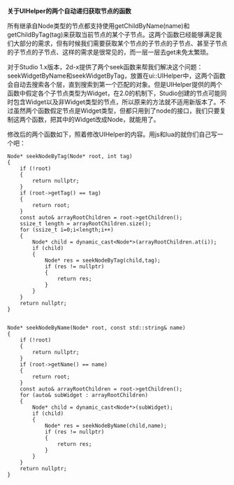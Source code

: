 **关于UIHelper的两个自动递归获取节点的函数**
 
所有继承自Node类型的节点都支持使用getChildByName(name)和getChildByTag(tag)来获取当前节点的某个子节点。这两个函数已经能够满足我们大部分的需求，但有时候我们需要获取某个节点的子节点的子节点、甚至子节点的子节点的子节点、这样的需求是很常见的，而一层一层去get未免太繁琐。 

对于Studio 1.x版本，2d-x提供了两个seek函数来帮我们解决这个问题：seekWidgetByName和seekWidgetByTag，放置在ui::UIHelper中，这两个函数会自动去搜索各个层，直到搜索到第一个匹配的对象。但是UIHelper提供的两个函数中假定各个子节点类型为Widget，在2.0的机制下，Studio创建的节点可能同时包含Widget以及非Widget类型的节点，所以原来的方法就不适用新版本了。不过虽然两个函数假定节点是Widget类型，但都只用到了node的接口，我们只要复制这两个函数，把其中的Widget改成Node，就能用了。 

修改后的两个函数如下，照着修改UIHelper的内容。用js和lua的就你们自己写一个吧：

    Node* seekNodeByTag(Node* root, int tag)
    { 
	    if (!root) 
	    { 
	        return nullptr; 
	    } 
	    if (root->getTag() == tag) 
	    { 
	        return root; 
	    } 
	    const auto& arrayRootChildren = root->getChildren(); 
	    ssize_t length = arrayRootChildren.size(); 
	    for (ssize_t i=0;i<length;i++) 
	    { 
	        Node* child = dynamic_cast<Node*>(arrayRootChildren.at(i)); 
	        if (child) 
	        { 
	            Node* res = seekNodeByTag(child,tag); 
	            if (res != nullptr) 
	            { 
	                return res; 
	            } 
	        } 
	    } 
	    return nullptr; 
	} 
     
     
    Node* seekNodeByName(Node* root, const std::string& name) 
    { 
        if (!root) 
        { 
            return nullptr; 
        } 
        if (root->getName() == name) 
        { 
            return root; 
        } 
        const auto& arrayRootChildren = root->getChildren(); 
        for (auto& subWidget : arrayRootChildren) 
        { 
            Node* child = dynamic_cast<Node*>(subWidget); 
            if (child) 
            { 
                Node* res = seekNodeByName(child,name); 
                if (res != nullptr) 
                { 
                    return res; 
                } 
            } 
        } 
        return nullptr; 
    } 
     